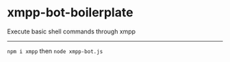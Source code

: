 # xmpp-bot-boilerplate
Execute basic shell commands through xmpp 

---

`npm i xmpp` then
`node xmpp-bot.js`
